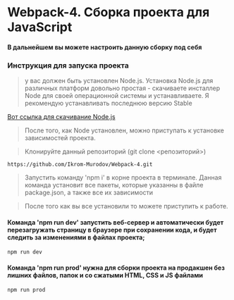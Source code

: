 # Webpack-4. Сборка проекта для JavaScript

#### В дальнейшем вы можете настроить данную сборку под себя

### Инструкция для запуска проекта

> у вас должен быть установлен Node.js. Установка Node.js для различных платформ довольно простая - скачиваете инсталлер Node для своей операционной системы и устанавливаете. Я рекомендую устанавливать последнюю версию Stable

[Вот ссылка для скачивание Node.js](https://nodejs.org/ru/)

> После того, как Node установлен, можно приступать к установке зависимостей проекта.

> Клонируйте данный репозиторий (git clone <репозиторий>)

```npm
https://github.com/Ikrom-Murodov/Webpack-4.git
```

> Запустить команду 'npm i' в корне проекта в терминале. Данная команда установит все пакеты, которые указанны в файле package.json, а также все их зависимости

> После того как вы все установили то можете приступить к работе.

#### Команда 'npm run dev' запустить веб-сервер и автоматически будет перезагружать страницу в браузере при сохранении кода, и будет следить за изменениями в файлах проекта;

```
npm run dev
```

#### Команда 'npm run prod' нужна для сборки проекта на продакшен без лишних файлов, папок и со сжатыми HTML, CSS и JS файлами

```
npm run prod
```

